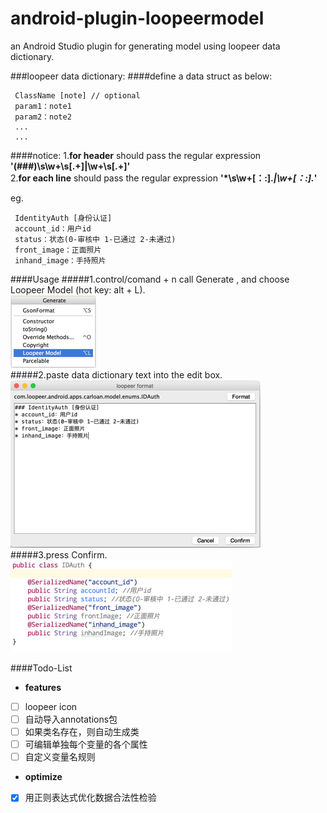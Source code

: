 # android-plugin-loopeermodel
an Android Studio plugin for generating model using loopeer data dictionary.

###loopeer data dictionary:
####define a data struct as below:

```
 ClassName [note] // optional
 param1：note1
 param2：note2
 ...
 ...
```
####notice:
1.**for header** should pass the regular expression **'(###)\s\w+\s\[.+\]|\w+\s\[.+\]'**  
2.**for each line** should pass the regular expression **'\*\s\w+[：:].*|\w+[：:].*'**  

eg.

```
 IdentityAuth [身份认证]
 account_id：用户id
 status：状态(0-审核中 1-已通过 2-未通过)
 front_image：正面照片
 inhand_image：手持照片
```
####Usage
#####1.control/comand + n call Generate , and choose Loopeer Model (hot key: alt + L).  
![](/screenshot/screen-shot-1.png)  
#####2.paste data dictionary text into the edit box.  
![](/screenshot/screen-shot-2.png)  
#####3.press Confirm.  
![](/screenshot/screen-shot-3.png)  

####Todo-List
- **features**
- [ ] loopeer icon
- [ ] 自动导入annotations包
- [ ] 如果类名存在，则自动生成类
- [ ] 可编辑单独每个变量的各个属性
- [ ] 自定义变量名规则
- **optimize**
- [x] 用正则表达式优化数据合法性检验
